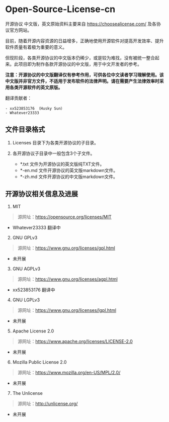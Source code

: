 # Open-Source-License-cn

开源协议 中文版，英文原始资料主要来自 <https://choosealicense.com/> 及各协议官方网站。

目前，随着开源内容资源的日益增多，正确地使用开源软件对提高开发效率、提升软件质量有着极为重要的意义。  

但现阶段，各类开源协议的中文版本仍稀少，或是较为难找，没有被统一整合起来。此项目即为制作各款开源协议的中文版，用于中文开发者的参考。

**注意：开源协议的中文版翻译仅有参考作用，可供各位中文读者学习理解使用。该中文版并非官方文件，不适用于发布软件的法律声明。请在需要产生法律效率时采用各类开源软件的英文原版。**

翻译贡献者：  

    - xx523853176 （Husky Sun）
    - Whatever23333

## 文件目录格式

1. Licenses 目录下为各类开源协议的子目录。

2. 各开源协议子目录中一般包含3个子文件。
    - \*.txt 文件为开源协议的英文版纯TXT文件。
    - \*-en.md 文件开源协议的英文版markdown文件。
    - \*-zh.md 文件开源协议的中文版markdown文件。

## 开源协议相关信息及进展

1. MIT

> 源网址：<https://opensource.org/licenses/MIT>

  - Whatever23333 翻译中

2. GNU GPLv3

> 源网址：<https://www.gnu.org/licenses/gpl.html>

  - 未开展

3. GNU AGPLv3

> 源网址：<https://www.gnu.org/licenses/agpl.html>

  - xx523853176 翻译中

4. GNU LGPLv3

> 源网址：<https://www.gnu.org/licenses/lgpl.html>

  - 未开展

5. Apache License 2.0

> 源网址：<https://www.apache.org/licenses/LICENSE-2.0>

  - 未开展

6. Mozilla Public License 2.0

> 源网址：<https://www.mozilla.org/en-US/MPL/2.0/>

  - 未开展

7. The Unlicense

> 源网址：<http://unlicense.org/>

  - 未开展
